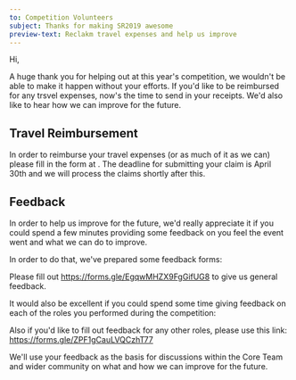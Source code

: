 ```yaml
---
to: Competition Volunteers
subject: Thanks for making SR2019 awesome
preview-text: Reclakm travel expenses and help us improve
---
```


Hi,

A huge thank you for helping out at this year's competition, we wouldn't be able
to make it happen without your efforts. If you'd like to be reimbursed for any
trsvel expenses, now's the time to send in your receipts. We'd also like to hear
how we can improve for the future.

## Travel Reimbursement

In order to reimburse your travel expenses (or as much of it as we can) please
fill in the form at <link>. The deadline for submitting your claim is
April 30th and we will process the claims shortly after this.

## Feedback

In order to help us improve for the future, we'd really appreciate it if you
could spend a few minutes providing some feedback on you feel the event went
and what we can do to improve.

In order to do that, we've prepared some feedback forms:

Please fill out https://forms.gle/EgqwMHZX9FgGifUG8 to give us general feedback.

It would also be excellent if you could spend some time giving feedback on each of
the roles you performed during the competition:

<!-- personalised of roles with pre-filled links to forms, to be populated
before sending-->

Also if you'd like to fill out feedback for any other roles, please use this link:
https://forms.gle/ZPF1gCauLVQCzhT77

We'll use your feedback as the basis for discussions within the Core Team and
wider community on what and how we can improve for the future.
